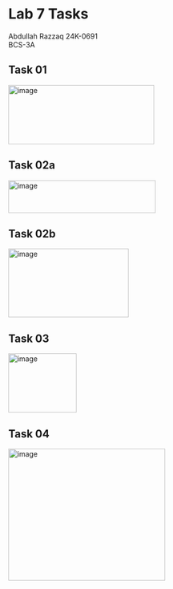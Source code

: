 # Lab 7 Tasks
Abdullah Razzaq 
24K-0691  
BCS-3A  

## Task 01
<img width="291" height="118" alt="image" src="https://github.com/user-attachments/assets/d18a054d-77c4-4f4e-af72-f6b4bc5e6553" />

## Task 02a
<img width="294" height="65" alt="image" src="https://github.com/user-attachments/assets/c403a5c6-02fe-4adc-9d38-f8da1ca0f0db" />

## Task 02b
<img width="240" height="137" alt="image" src="https://github.com/user-attachments/assets/3644a6b0-15b6-4a40-932e-f67548bc1613" />

## Task 03
<img width="136" height="118" alt="image" src="https://github.com/user-attachments/assets/896784e5-bba8-45b0-b88e-a4d2bb763ceb" />

## Task 04
<img width="313" height="263" alt="image" src="https://github.com/user-attachments/assets/e35bb521-5bb5-40ce-bc0c-51919168a2d3" />
